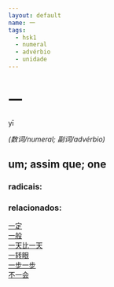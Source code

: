 ```yaml
--- 
layout: default
name: 一 
tags: 
  - hsk1
  - numeral
  - advérbio
  - unidade
--- 
```

# 一 
yī   
 
*(数词/numeral; 副词/advérbio)*  
## um; assim que; one 
### radicais: 
### relacionados: 
[一定](/zhengshidu/hsk2/一定)  
[一般](/zhengshidu/hsk2/一般)  
[一天比一天](/zhengshidu/outras/一天比一天)  
[一转眼](/zhengshidu/outras/一转眼)  
[一步一步](/zhengshidu/outras/一步一步)  
[不一会](/zhengshidu/outras/不一会)  
